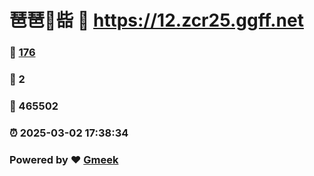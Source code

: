 # 琶琶🔭啙 :link: https://12.zcr25.ggff.net 
### :page_facing_up: [176](https://12.zcr25.ggff.net/tag.html) 
### :speech_balloon: 2 
### :hibiscus: 465502 
### :alarm_clock: 2025-03-02 17:38:34 
### Powered by :heart: [Gmeek](https://github.com/Meekdai/Gmeek)

